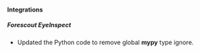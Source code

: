 
#### Integrations

##### Forescout EyeInspect

- Updated the Python code to remove global **mypy** type ignore.

